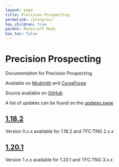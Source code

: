```yaml
---
layout: page
title: Precision Prospecting
permalink: /precpros/
has_children: true
parent: Minecraft Mods
has_toc: false
---
```


# Precision Prospecting

Documentation for Precision Prospecting

Available on [Modrinth](https://modrinth.com/mod/precision-prospecting) and [CurseForge](https://curseforge.com/minecraft/mc-mods/precision-prospecting)

Source available on [GitHub](https://github.com/Notenoughmail/precision-prospecting)

A list of updates can be found on the [updates page](updates/)

## [1.18.2](1.18.2/)

Version 0.x.x available for 1.18.2 and TFC:TNG 2.x.x

## [1.20.1](1.20.1/)

Version 1.x.x available for 1.20.1 and TFC:TNG 3.x.x
